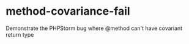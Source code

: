 # method-covariance-fail
Demonstrate the PHPStorm bug where @method can't have covariant return type

